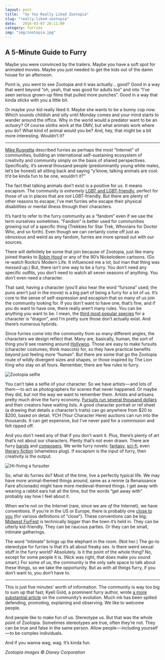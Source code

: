 ```yaml
---
layout: post
title:  "So You Really Liked Zootopia"
slug: "really-liked-zootopia"
date:   2016-03-07 20:11:00
category: furries
img: "img/zootopia.jpg"
---
```


## A 5-Minute Guide to Furry

Maybe you were convinced by the trailers. Maybe you have a soft spot for animated movies. Maybe you just needed to get the kids out of the damn house for an afternoon.

Point is, you went to see Zootopia and it was actually… good? Good in a way that went beyond “oh, yeah, that was good for adults too” and into “I’ve seen serious grown-up films that pulled more punches”. Good in a way that kinda sticks with you a little bit.

Or maybe your kid really liked it. Maybe she wants to be a bunny cop now. Which sounds childish and silly until Monday comes and your mind starts to wander around the office. Why in the world would a predator want to be an *actuary*? Of course sloths work at the DMV, but what animals work where you do? What kind of animal would you be? And, hey, that might be a bit more interesting. Wouldn’t it?

---

[Mike Rugnetta](https://www.youtube.com/watch?v=-D9Xq3Xr8aE) described furries as perhaps the most “Internet” of communities, building an international self-sustaining ecosystem of creativity and community simply on the basis of shared perspectives. Specifically, it’s several thousand people (predominantly young white males, let’s be honest) all sitting back and saying “y’know, talking animals are cool. It’d be kinda fun to be one, wouldn’t it?”

The fact that talking animals don’t exist is a positive for us. It means escapism. The community is *extremely* [LGBT and LGBT-friendly](http://vis.adjectivespecies.com/furrysurvey/overview/), perfect for those of us in places that are *not* LGBT-friendly. But there are plenty of other reasons to escape; I’ve met furries who escape their physical disabilities or mental illness through their characters.

It’s hard to refer to the furry community as a “fandom” even if we use the term ourselves sometimes. “Fandom” is better used for communities growing out of a specific thing (Trekkies for Star Trek, Whovians for Doctor Who, and so forth). Even though we can certainly come off just as obnoxious and weird as any fandom, furries are more spread out with our sources.

There will definitely be some that join because of Zootopia, just like many joined thanks to [Robin Hood](http://www.imdb.com/title/tt0070608/) or any of the 90’s Nickelodeon cartoons. (Go re-watch Rocko’s Modern Life. It influenced me a lot, but man that thing was *messed up.*) But, there isn’t one way to be a furry. You don’t need any specific outfits, you don’t need to watch all seven seasons of anything. You don’t even need a character.

That said, having a character (you’ll also hear the word “fursona” used; the puns aren’t just in the movie) is a big part of being a furry for a lot of us. It’s core to the sense of self-expression and escapism that so many of us join the community looking for. If you don’t want to have one, that’s fine, and if you do want to have one, there really aren’t many rules. You can be anything you want to be. I mean, the [third most popular species](http://vis.adjectivespecies.com/species-popularity/) for a character is “dragon”, and I’m pretty sure those don’t actually exist. And there’s numerous hybrids.

Since furries come into the community from so many different angles, the characters we design reflect that. Many are, basically, human, the sort of thing you’d see roaming around [Hollywoo](http://bojackhorseman.wikia.com/wiki/Hollywoo). Those are easy to make fursuits (character costumes; think mascots) for, so they have practical benefits beyond just feeling more “human”. But there are some that go the Zootopia route of wildly divergent sizes and shapes, or those inspired by The Lion King who stay on all fours. Remember, there are few rules to furry.

<img src="{{ site.url }}/img/zootwo.jpg" alt="Zootopia selfie" class="u-max-full-width 📷" />

You can’t take a selfie of your character. So we have artists — and lots of them — to act as photographers for scenes that never happened. Or maybe they did, but not the way we want to remember them. Artists and artisans pretty much drive the furry economy. [Fursuits run several thousand dollars](http://www.bncreationcostumes.com/) and their creators have waiting lists. A good character portrait or ref sheet (a drawing that details a character’s traits) can go anywhere from $20 to $200, based on detail. YCH (Your Character Here) auctions can run into the thousands. It can get expensive, but I’ve never paid for a commission and felt ripped off.

And you don’t need any of that if you don’t want it. Plus, there’s plenty of art that’s not about our characters. Plenty that’s not even drawn. There are furry [bands](http://lookleft.us/) and [composers](http://www.foxamoore.com/). We write furry novels: [fantasy](http://baddogbooks.com/?product=off-the-beaten-path), [sci-fi](http://amzn.to/21SGXdl), even [literary fiction](http://amzn.to/1nrvAGg) (shameless plug). If escapism is the input of furry, then creativity is the output.

<img src="{{ site.url }}/img/rainfurrest.jpg" alt="Hi-fiving a fursuiter" class="u-max-full-width 📷" />

So, what do furries do? Most of the time, live a perfectly typical life. We may have more animal-themed things around, same as a rennie (a Renaissance Faire aficionado) might have more medieval-themed things. I get away with wearing a rabbit ears hat all the time, but the words “get away with” probably say how I feel about it.

When we’re not on the Internet (rare, since we are *of* the Internet), we have conventions. If you’re in the US or Europe, there is probably one [close to you](http://en.wikifur.com/FurryConventionMap.html) (for various definitions of “close”). These conventions can be big; [Midwest FurFest](https://www.furfest.org/) is technically bigger than the town it’s held in. They can be utterly kid-friendly. They can be raucous parties. Or they can be small, intimate gatherings.

The word “intimate” brings up the elephant in the room. (Not her.) The go-to stereotype for furries is that it’s all about freaky sex. Is there weird sexual stuff in the furry world? Absolutely. Is it the point of the whole thing? No, except for some people it is. (Nick was right, that does make you sound smart.) For some of us, the community is the only safe space to talk about these things, so we take the opportunity. But as with all things furry, if you don’t want to, you don’t have to.

---

This is just five minutes’ worth of information. The community is way too big to sum up that fast; Kyell Gold, a prominent furry author, wrote [a more substantial article](http://uncannymagazine.com/article/furry-fandom/) on the community’s evolution. Much ink has been spilled defending, promoting, explaining and observing. We like to welcome people.

And people like to make fun of us. Stereotype us. But that was the whole point of Zootopia. Sometimes stereotypes are true, often they’re not. They can be true and false in the same person. Allow people — including yourself — to be complex individuals.

And if you wanna wag, wag. It’s kinda fun.

*Zootopia images © Disney Corporation*
